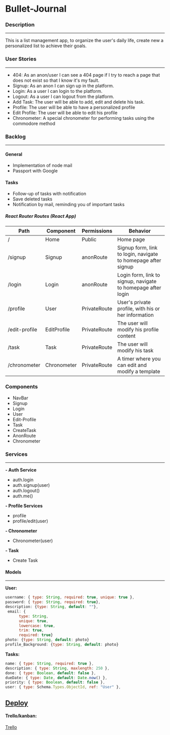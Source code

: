 # Bullet-Journal
### Description

------------


This is a list management app, to organize the user's daily life, create new  a personalized list to achieve their goals.

### User Stories

------------


- 404: As an anon/user I can see a 404 page if I try to reach a page that does not exist so that I know it's my fault.
- Signup: As an anon I can sign up in the platform.
- Login: As a user I can login to the platform.
- Logout: As a user I can logout from the platform.
- Add Task: The user will be able to add, edit and delete his task.
- Profile: The user will be able to have a personalized profile
- Edit Profile: The user will be able to edit his profile
- Chronometer: A special chronometer for performing tasks using the commodore method

### Backlog

------------


#### General

- Implementation of node mail
- Passport with Google

#### Tasks

- Follow-up of tasks with notification
- Save deleted tasks
- Notification by mail, reminding you of important tasks

#####  React Router Routes (React App)

Path  | Component | Permissions | Behavior |
------------- | ------------- | ------------- | -------------
/  | Home |    Public  | Home page
/signup   | Signup |    anonRoute  |Signup form, link to login, navigate to homepage after signup
/login | Login |   anonRoute   | Login form, link to signup, navigate to homepage after login
/profile  | User | PrivateRoute   |  User's private profile, with his or her information
/edit-profile  | EditProfile | PrivateRoute  | The user will modify his profile content
/task  | Task | PrivateRoute  | The user will modify his task
/chronometer  | Chronometer | PrivateRoute   | A timer where you can edit and modify a template



### Components

- NavBar
- Signup
- Login
- User
- Edit-Profile
- Task
- CreateTask
- AnonRoute
- Chronometer


### Services

------------

**- Auth Service**
- auth.login
- auth.signup(user)
- auth.logout()
- auth.me()

**- Profile Services**
- profile
- profile/edit(user)

**- Chronometer**
- Chronometer(user)

**- Task**
- Create Task



#### Models

------------




**User:**

```javascript
username: { type: String, required: true, unique: true },
password: { type: String, required: true},
description: {type: String, default: ""},
 email: {
      type: String,
      unique: true,
      lowercase: true,
      trim: true,
      required: true}
photo: {type: String, default: photo}
profile_Background: {type: String, default: photo}
```



**Tasks:**
```javascript
name: { type: String, required: true },
description: { type: String, maxlength: 250 },
done: { type: Boolean, default: false },
dueDate: { type: Date, default: Date.now() },
priority: { type: Boolean, default: false },
user: { type: Schema.Types.ObjectId, ref: "User" },
```



[Deploy](https://bullet-journal-ironhack.herokuapp.com/ "Deploy")
------------
#### Trello/kanban:
[Trello](https://trello.com/b/dfaA2h4F/proyecto-3)
